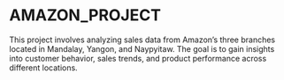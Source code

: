 # AMAZON_PROJECT
This project involves analyzing sales data from Amazon’s three branches located in Mandalay, Yangon, and Naypyitaw. The goal is to gain insights into customer behavior, sales trends, and product performance across different locations.
